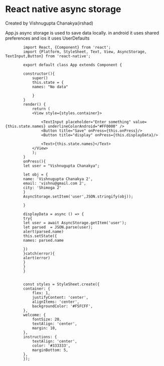 # React native async storage

Created by Vishnugupta Chanakya(irshad) 

App.js 
async storage is used to save data locally. in android it uses shared preferences and ios it uses UserDefaults

            import React, {Component} from 'react';
            import {Platform, StyleSheet, Text, View, AsyncStorage, TextInput,Button} from 'react-native';

            export default class App extends Component {

            constructor(){
                super()
                this.state = {
                names: "No data"

                }
            }
            render() {
                return (
                <View style={styles.container}>

                    <TextInput placeholder="Enter something" value={this.state.names} underlineColorAndroid="#FF0000" />
                    <Button title="Save" onPress={this.onPress}/>
                    <Button title="display" onPress={this.displayData}/>

                    <Text>{this.state.names}</Text>
                </View>
                );
            }
            onPress(){
            let user = "Vishnugupta Chanakya";

            let obj = {
            name: 'Vishnugupta Chanakya 2',
            email: 'vishnu@gmail.com 2',
            city: 'Shimoga 2'
            }
            AsyncStorage.setItem('user',JSON.stringify(obj));

            }

            displayData = async () => {
            try{
            let user = await AsyncStorage.getItem('user');
            let parsed  = JSON.parse(user);
            alert(parsed.name)
            this.setState({
            names: parsed.name

            }) 
            }catch(error){
            alert(error)
            }
            }
            }


            const styles = StyleSheet.create({
            container: {
                flex: 1,
                justifyContent: 'center',
                alignItems: 'center',
                backgroundColor: '#F5FCFF',
            },
            welcome: {
                fontSize: 20,
                textAlign: 'center',
                margin: 10,
            },
            instructions: {
                textAlign: 'center',
                color: '#333333',
                marginBottom: 5,
            },
            });


